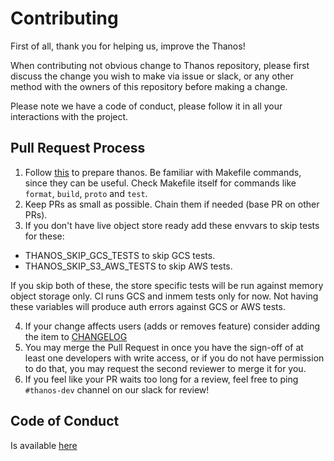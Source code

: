 # Contributing

First of all, thank you for helping us, improve the Thanos!

When contributing not obvious change to Thanos repository, please first
discuss the change you wish to make via issue or slack, or any other
method with the owners of this repository before making a change.

Please note we have a code of conduct, please follow it in all your interactions with the project.

## Pull Request Process

1. Follow [this](docs/getting_started.md) to prepare thanos. Be familiar with Makefile commands, since they can be useful.
Check Makefile itself for commands like `format`, `build`, `proto` and `test`.
2. Keep PRs as small as possible. Chain them if needed (base PR on other PRs).
3. If you don't have live object store ready add these envvars to skip tests for these:
- THANOS_SKIP_GCS_TESTS to skip GCS tests.
- THANOS_SKIP_S3_AWS_TESTS to skip AWS tests.

If you skip both of these, the store specific tests will be run against memory object storage only.
CI runs GCS and inmem tests only for now. Not having these variables will produce auth errors against GCS or AWS tests.

4. If your change affects users (adds or removes feature) consider adding the item to [CHANGELOG](CHANGELOG.md)
5. You may merge the Pull Request in once you have the sign-off of at least one developers with write access, or if you
   do not have permission to do that, you may request the second reviewer to merge it for you.
6. If you feel like your PR waits too long for a review, feel free to ping `#thanos-dev` channel on our slack for review!

## Code of Conduct

Is available [here](CODE_OF_CONDUCT.md)